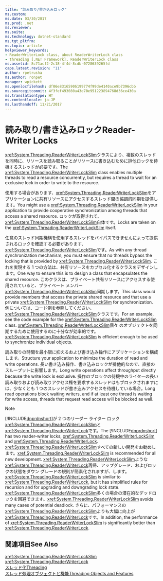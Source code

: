 ```yaml
---
title: "読み取り/書き込みロック"
ms.custom: 
ms.date: 03/30/2017
ms.prod: .net
ms.reviewer: 
ms.suite: 
ms.technology: dotnet-standard
ms.tgt_pltfrm: 
ms.topic: article
helpviewer_keywords:
- ReaderWriterLock class, about ReaderWriterLock class
- threading [.NET Framework], ReaderWriterLock class
ms.assetid: 8c71acf2-2c18-4f4d-8cdb-0728639265fd
caps.latest.revision: "11"
author: rpetrusha
ms.author: ronpet
manager: wpickett
ms.openlocfilehash: df06e83165906199774f99de4140ace9b7396cbb
ms.sourcegitcommit: 4f3fef493080a43e70e951223894768d36ce430a
ms.translationtype: HT
ms.contentlocale: ja-JP
ms.lasthandoff: 11/21/2017
---
```

# <a name="reader-writer-locks"></a><span data-ttu-id="477d5-102">読み取り/書き込みロック</span><span class="sxs-lookup"><span data-stu-id="477d5-102">Reader-Writer Locks</span></span>
<span data-ttu-id="477d5-103"><xref:System.Threading.ReaderWriterLockSlim>クラスにより、複数のスレッドを同時に、リソースを読み取ることがリソースに書き込むために排他ロックを待機するスレッドが必要です。</span><span class="sxs-lookup"><span data-stu-id="477d5-103">The <xref:System.Threading.ReaderWriterLockSlim> class enables multiple threads to read a resource concurrently, but requires a thread to wait for an exclusive lock in order to write to the resource.</span></span>  
  
 <span data-ttu-id="477d5-104">使用する場合があります、<xref:System.Threading.ReaderWriterLockSlim>をアプリケーションに共有リソースにアクセスするスレッド間の協調的同期を提供します。</span><span class="sxs-lookup"><span data-stu-id="477d5-104">You might use a <xref:System.Threading.ReaderWriterLockSlim> in your application to provide cooperative synchronization among threads that access a shared resource.</span></span> <span data-ttu-id="477d5-105">ロックが取得されて、<xref:System.Threading.ReaderWriterLockSlim>自体です。</span><span class="sxs-lookup"><span data-stu-id="477d5-105">Locks are taken on the <xref:System.Threading.ReaderWriterLockSlim> itself.</span></span>  
  
 <span data-ttu-id="477d5-106">任意のスレッド同期機構を使用するスレッドをバイパスできませんによって提供されるロックを確認する必要があります、<xref:System.Threading.ReaderWriterLockSlim>です。</span><span class="sxs-lookup"><span data-stu-id="477d5-106">As with any thread synchronization mechanism, you must ensure that no threads bypass the locking that is provided by <xref:System.Threading.ReaderWriterLockSlim>.</span></span> <span data-ttu-id="477d5-107">これを実現する 1 つの方法は、共有リソースをカプセル化するクラスをデザインします。</span><span class="sxs-lookup"><span data-stu-id="477d5-107">One way to ensure this is to design a class that encapsulates the shared resource.</span></span> <span data-ttu-id="477d5-108">このクラスは、プライベート共有リソースにアクセスする使用されていると、プライベート メンバー<xref:System.Threading.ReaderWriterLockSlim>同期します。</span><span class="sxs-lookup"><span data-stu-id="477d5-108">This class would provide members that access the private shared resource and that use a private <xref:System.Threading.ReaderWriterLockSlim> for synchronization.</span></span> <span data-ttu-id="477d5-109">例については、コード例を参照してください、<xref:System.Threading.ReaderWriterLockSlim>クラスです。</span><span class="sxs-lookup"><span data-stu-id="477d5-109">For an example, see the code example for the <xref:System.Threading.ReaderWriterLockSlim> class.</span></span> <span data-ttu-id="477d5-110"><xref:System.Threading.ReaderWriterLockSlim>個々 のオブジェクトを同期するために使用するのに十分なが効率的です。</span><span class="sxs-lookup"><span data-stu-id="477d5-110"><xref:System.Threading.ReaderWriterLockSlim> is efficient enough to be used to synchronize individual objects.</span></span>  
  
 <span data-ttu-id="477d5-111">読み取りの時間を最小限に抑えるおよび書き込み操作にアプリケーションを構成します。</span><span class="sxs-lookup"><span data-stu-id="477d5-111">Structure your application to minimize the duration of read and write operations.</span></span> <span data-ttu-id="477d5-112">長い書き込み操作、書き込みロックが排他的なので、直接のスループットに影響します。</span><span class="sxs-lookup"><span data-stu-id="477d5-112">Long write operations affect throughput directly because the write lock is exclusive.</span></span> <span data-ttu-id="477d5-113">操作のブロックの待機中のライターの長い読み取りおよび読み取りアクセス権を要求するスレッドはもブロックされますには、少なくとも 1 つのスレッドが書き込みアクセスを待機している場合。</span><span class="sxs-lookup"><span data-stu-id="477d5-113">Long read operations block waiting writers, and if at least one thread is waiting for write access, threads that request read access will be blocked as well.</span></span>  
  
> [!NOTE]
>  <span data-ttu-id="477d5-114">[!INCLUDE[dnprdnshort](../../../includes/dnprdnshort-md.md)]が 2 つのリーダー ライター ロック<xref:System.Threading.ReaderWriterLockSlim>と<xref:System.Threading.ReaderWriterLock>です。</span><span class="sxs-lookup"><span data-stu-id="477d5-114">The [!INCLUDE[dnprdnshort](../../../includes/dnprdnshort-md.md)] has two reader-writer locks, <xref:System.Threading.ReaderWriterLockSlim> and <xref:System.Threading.ReaderWriterLock>.</span></span> <span data-ttu-id="477d5-115"><xref:System.Threading.ReaderWriterLockSlim>すべての新しい開発をお勧めします。</span><span class="sxs-lookup"><span data-stu-id="477d5-115"><xref:System.Threading.ReaderWriterLockSlim> is recommended for all new development.</span></span> <span data-ttu-id="477d5-116"><xref:System.Threading.ReaderWriterLockSlim>ような<xref:System.Threading.ReaderWriterLock>再帰、アップグレード、およびロックの状態をダウン グレードの規則が簡素化されますが、します。</span><span class="sxs-lookup"><span data-stu-id="477d5-116"><xref:System.Threading.ReaderWriterLockSlim> is similar to <xref:System.Threading.ReaderWriterLock>, but it has simplified rules for recursion and for upgrading and downgrading lock state.</span></span> <span data-ttu-id="477d5-117"><xref:System.Threading.ReaderWriterLockSlim>多くの場合の潜在的なデッドロックを回避できます。</span><span class="sxs-lookup"><span data-stu-id="477d5-117"><xref:System.Threading.ReaderWriterLockSlim> avoids many cases of potential deadlock.</span></span> <span data-ttu-id="477d5-118">さらに、パフォーマンスの<xref:System.Threading.ReaderWriterLockSlim>よりも大幅に向上が<xref:System.Threading.ReaderWriterLock>です。</span><span class="sxs-lookup"><span data-stu-id="477d5-118">In addition, the performance of <xref:System.Threading.ReaderWriterLockSlim> is significantly better than <xref:System.Threading.ReaderWriterLock>.</span></span>  
  
## <a name="see-also"></a><span data-ttu-id="477d5-119">関連項目</span><span class="sxs-lookup"><span data-stu-id="477d5-119">See Also</span></span>  
 <xref:System.Threading.ReaderWriterLockSlim>  
 <xref:System.Threading.ReaderWriterLock>  
 [<span data-ttu-id="477d5-120">スレッド化</span><span class="sxs-lookup"><span data-stu-id="477d5-120">Threading</span></span>](../../../docs/standard/threading/index.md)  
 [<span data-ttu-id="477d5-121">スレッド処理オブジェクトと機能</span><span class="sxs-lookup"><span data-stu-id="477d5-121">Threading Objects and Features</span></span>](../../../docs/standard/threading/threading-objects-and-features.md)
